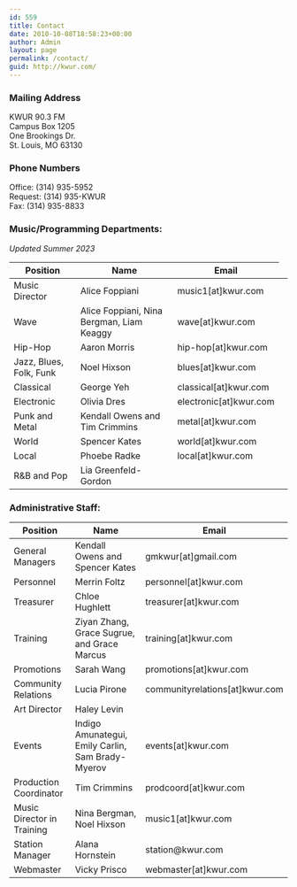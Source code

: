 ```yaml
---
id: 559
title: Contact
date: 2010-10-08T18:58:23+00:00
author: Admin
layout: page
permalink: /contact/
guid: http://kwur.com/
---
```


<h3>Mailing Address</h3>
<p>
  KWUR 90.3 FM<br>
  Campus Box 1205<br>
  One Brookings Dr.<br>
  St. Louis, MO 63130
</p>

<h3>Phone Numbers</h3>
<p>
  Office: (314) 935-5952<br>
  Request: (314) 935-KWUR<br>
  Fax: (314) 935-8833
</p>

<h3>Music/Programming Departments:</h3>
<p><i>Updated Summer 2023</i></p>
<table class="table">
  <thead>
    <tr>
      <th>Position</th>
      <th>Name</th>
      <th>Email</th>
      <!-- <th>Office Hours</th> -->
    </tr>
  </thead>
  <tbody>
    <tr>
      <td>Music Director</td>
      <td>Alice Foppiani</td>
      <td>music1[at]kwur.com</td>
      <!-- <td>Monday 2pm-3pm (Liz), Thursday 12pm-1pm (Levi)</td> -->
    </tr>
    <!-- <tr>
      <td>Sports</td>
      <td></td>
      <td>sports[at]kwur.com</td>
       <td>Wednesday 12pm-1pm</td>
    </tr> -->
    <tr>
      <td>Wave</td>
      <td>Alice Foppiani, Nina Bergman, Liam Keaggy</td>
      <td>wave[at]kwur.com</td>
      <!-- <td>Thursday 12pm-1pm</td> -->
    </tr>
    <tr>
      <td>Hip-Hop</td>
      <td>Aaron Morris</td>
      <td>hip-hop[at]kwur.com</td>
      <!-- <td>Wednesday 11am-12pm</td> -->
    </tr>
    <tr>
      <td>Jazz, Blues, Folk, Funk</td>
      <td>Noel Hixson</td>
      <td>blues[at]kwur.com</td>
      <!-- <td>Monday 4pm-5pm</td> -->
    </tr>
    <tr>
      <td>Classical</td>
      <td>George Yeh</td>
      <td>classical[at]kwur.com</td>
      <td><!-- Saturday 11am-noon --></td>
    </tr>
    <tr>
      <td>Electronic</td>
      <td>Olivia Dres</td>
      <td>electronic[at]kwur.com</td>
      <!-- <td>Friday 11am-12pm</td> -->
    </tr>
    <tr>
      <td>Punk and Metal</td>
      <td>Kendall Owens and Tim Crimmins</td>
      <td>metal[at]kwur.com</td>
      <!-- <td>Monday 2pm-3pm</td> -->
    </tr>
    <tr>
      <td>World</td>
      <td>Spencer Kates</td>
      <td>world[at]kwur.com</td>
      <!-- <td>Monday 12pm-1pm</td> -->
    </tr>
    <tr>
      <td>Local</td>
      <td>Phoebe Radke</td>
      <td>local[at]kwur.com</td>
      <!-- <td>Wednesday 3pm-4pm</td> -->
    </tr>
    <tr>
      <td>R&B and Pop</td>
      <td>Lia Greenfeld-Gordon</td>
      <td></td>
      <!-- <td>Wednesday 3pm-4pm</td> -->
    </tr>
  </tbody>
</table>

<h3>Administrative Staff:</h3>
<table class="table">
  <thead>
    <tr>
      <th>Position</th>
      <th>Name</th>
      <th>Email</th>
      <!-- <th>Office Hours</th> -->
    </tr>
  </thead>
  <tbody>
    <tr>
      <td>General Managers</td>
      <td>Kendall Owens and Spencer Kates</td>
      <td>gmkwur[at]gmail.com</td>
      <!-- <td>Thursday 1pm-2pm</td> -->
    </tr>
    <tr>
      <td>Personnel</td>
      <td>Merrin Foltz</td>
      <td>personnel[at]kwur.com</td>
      <!-- <td>Thursday 3pm-4pm</td> -->
    </tr>
    <tr>
      <td>Treasurer</td>
      <!-- booooo booooooo tomato tomato -->
      <td>Chloe Hughlett</td>
      <td>treasurer[at]kwur.com</td>
      <!-- <td>Tuesday 5pm-6pm</td> -->
    </tr>
    <tr>
      <td>Training</td>
      <td>Ziyan Zhang, Grace Sugrue, and Grace Marcus</td>
      <td>training[at]kwur.com</td>
      <!-- <td>Wednesday 3pm-4pm (Sam)</td> -->
    </tr>
    <tr>
      <td>Promotions</td>
      <td>Sarah Wang</td>
      <td>promotions[at]kwur.com</td>
      <!-- <td>Thursday 5pm-6pm</td> -->
    </tr>
    <tr>
      <td>Community Relations</td>
      <td>Lucia Pirone</td>
      <td>communityrelations[at]kwur.com</td>
      <!-- <td>Wednesday 2pm-3pm</td> -->
    </tr>
    <tr>
      <td>Art Director</td>
      <td>Haley Levin</td>
      <td></td>
      <!-- <td>Wednesday 2pm-3pm</td> -->
    </tr>
    <!-- <tr>
      <td>Audio Services</td>
      <td>Cam Lind</td>
      <td>audioservices[at]kwur.com</td>
      <td>Tuesday 10am-11am</td>
    </tr> -->
    <!-- <tr>
      <td>Programming Council</td>
      <td>Andrew Jacobs</td>
      <td>progcouncil[at]kwur.com</td>
      <td>Friday 3pm-4pm</td>
    </tr> -->
    <!-- <tr>
      <td>Events (External)</td>
      <td>Avery Johnson and Enzo DeMichele</td>
      <td>events[at]kwur.com</td>
      <td>Tuesday 6pm-7pm (Avery), Thursday 10am-11pm (Michelle)</td>
    </tr> -->
    <tr>
      <td>Events</td>
      <td>Indigo Amunategui, Emily Carlin, Sam Brady-Myerov</td>
      <td>events[at]kwur.com</td>
      <!-- <td>Tuesday 12pm-1pm (Avery)</td> -->
    </tr>
<!--     <tr>
      <td>Special Projects</td>
      <td>Morgan Anker</td>
      <td>projects[at]kwur.com</td>
      <td>Thursday 1pm-2pm</td>
    </tr> -->
    <tr>
      <td>Production Coordinator</td>
      <td>Tim Crimmins</td>
      <td>prodcoord[at]kwur.com</td>
      <!-- <td>Monday 1pm-2pm (Jasen)</td> -->
    </tr>
    <tr>
      <td>Music Director in Training</td>
      <td>Nina Bergman, Noel Hixson</td>
      <td>music1[at]kwur.com</td>
      <!-- <td></td> -->
    </tr>
    <tr>
      <td>Station Manager</td>
      <td>Alana Hornstein</td>
      <td>station@kwur.com</td>
      <!-- <td>Monday 5pm-6pm</td> -->
    </tr>
    <!-- <tr>
      <td>Archivist</td>
      <td>William Rapp</td>
      <td></td>
      <td>Wednesday 5pm-6pm</td>
    </tr> -->
    <tr>
      <td>Webmaster</td>
      <td>Vicky Prisco</td>
      <td>webmaster[at]kwur.com</td>
      <!-- <td>Friday 1pm-2pm</td> -->
    </tr>
  </tbody>
</table>
